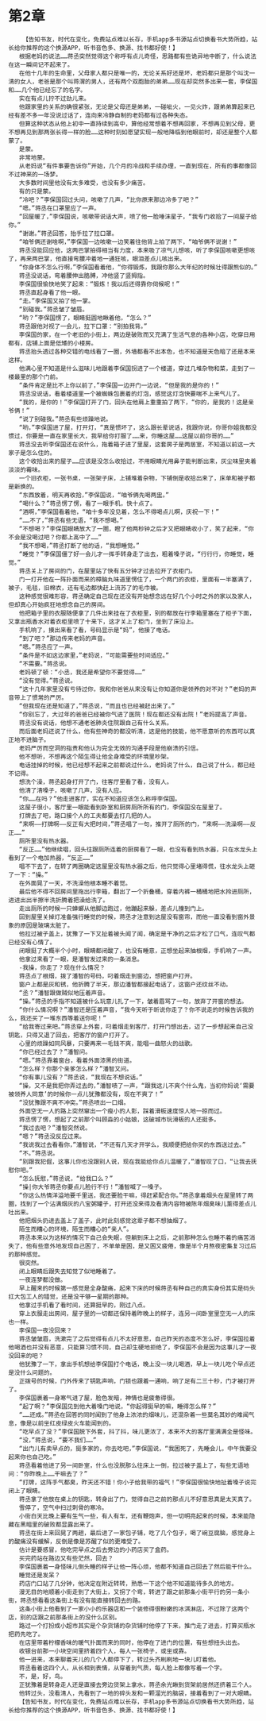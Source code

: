 # 第2章
        【告知书友，时代在变化，免费站点难以长存，手机app多书源站点切换看书大势所趋，站长给你推荐的这个换源APP，听书音色多、换源、找书都好使！】
       根据老妈的说法……蒋丞突然觉得这个称呼有点儿奇怪，思路都有些诡异地中断了，什么说法在这一瞬间记不起来了。
       在他十几年的生命里，父母家人都只是唯一的，无论关系好还是坏，老妈都只是那个叫沈一清的女人，老爸是那个叫蒋渭的男人，还有两个双胞胎的弟弟……现在却突然多出来一套，李保国和……几个他已经忘了的名字。
       实在有点儿拧不过劲儿来。
       他跟家里的关系的确很紧张，无论是父母还是弟弟，一碰呲火，一见火炸，跟弟弟算起来已经有差不多一年没说过话了，连向来冷静自制的老妈都有过各种失态。
       但算这种状态从他上初中一直持续到高中，算他经常想着不想再回家，不想再见到父母，更不想再见到那两张长得一样的脸……这种时刻如愿望实现一般地降临到他眼前时，却还是整个人都蒙了。
       是蒙。
       非常地蒙。
       从老妈说“有件事要告诉你”开始，几个月的冷战和手续办理，一直到现在，所有的事都像回不过神来的一场梦。
       大多数时间里他没有太多难受，也没有多少痛苦。
       有的只是蒙。
       “冷吧？”李保国回过头问，咳嗽了几声，“比你原来那边冷多了吧？”
       “嗯。”蒋丞在口罩里应了一声。
       “回屋暖了，”李保国说，咳嗽带说话大声，喷了他一脸唾沫星子，“我专门收拾了一间屋子给你。”
       “谢谢。”蒋丞回答，抬手拉了拉口罩。
       “咱爷俩还谢啥啊，”李保国一边咳嗽一边笑着往他背上拍了两下，“咱爷俩不说谢！”
       蒋丞没能回应他，这两巴掌拍得相当有力度，本来吸了凉气儿想咳，听了李保国咳嗽更想咳了，再来两巴掌，他直接弯腰冲着地一通狂咳，眼泪差点儿咳出来。
       “你身体不怎么行啊，”李保国看着他，“你得锻炼，我跟你那么大年纪的时候壮得跟熊似的。”
       蒋丞没说话，弯着腰伸出胳膊，冲他竖了竖拇指。
       李保国很愉快地笑了起来：“锻炼！我以后还得靠你伺候呢！”
       蒋丞直起身看了他一眼。
       “走。”李保国又拍了他一掌。
       “别碰我。”蒋丞皱了皱眉。
       “哟？”李保国愣了，眼睛挺圆地瞅着他，“怎么？”
       蒋丞跟他对视了一会儿，拉下口罩：“别拍我背。”
       李保国的家，在一个老旧的小街上，两边是破败而又充满了生活气息的各种小店，吃穿日用都有，店铺上面是低矮的小楼房。
       蒋丞抬头透过各种交错的电线看了一圈，外墙都看不出本色，也不知道是天色暗了还是本来这样。
       他满心里不知道是什么滋味儿地跟着李保国拐进了一个楼道，穿过几堆杂物和菜，走到了一楼最里的那个门前。
       “条件肯定是比不上你以前了，”李保国一边开门一边说，“但是我的是你的！”
       蒋丞没说话，看着楼道里一个被蜘蛛包裹着的灯泡，感觉这灯泡快要喘不上来气儿了。
       “我的，是你的！”李保国打开了门，回头在他肩上重重拍了两下，“你的，是我的！这是亲爷俩！”
       “说了别碰我。”蒋丞有些烦躁地说。
       “哟，”李保国进了屋，打开灯，“真是惯坏了，这么跟长辈说话，我跟你说，你哥你姐我都没惯过，你要是一直在家里长大，我早给你打服了……来，你睡这屋……这屋以前你哥的……”
       蒋丞没去听李保国还在说什么，拖着箱子进了里屋，这套房子是两居室，不知道以前这一大家子是怎么住的。
       这个收拾出来的屋子……应该是没怎么收拾过，不用眼睛光用鼻子能判断出来，灰尘味里夹着淡淡的霉味。
       一个旧衣柜，一张书桌，一张架子床，上铺堆着杂物，下铺倒是收拾出来了，床单和被子都是新换的。
       “东西放着，明天再收拾，”李保国说，“咱爷俩先喝两盅。”
       “喝什么？”蒋丞愣了愣，看了一眼手机，快十点了。
       “酒啊，”李保国看着他，“咱十多年没见着，怎么不得喝点儿啊，庆祝一下！”
       “……不了，”蒋丞有些无语，“我不想喝。”
       “不想喝？”李保国眼睛放大了一圈，瞪了他两秒钟之后才又把眼睛收小了，笑了起来，“你不会是没喝过吧？你都上高中了……”
       “我不想喝，”蒋丞打断了他的话，“我想睡觉。”
       “睡觉？”李保国僵了好一会儿才一挥手转身走了出去，粗着嗓子说，“行行行，你睡觉，睡觉。”
       蒋丞关上了房间的门，在屋里站了快有五分钟才过去拉开了衣柜门。
       门一打开他在一阵扑面而来的樟脑丸味道里愣住了，一个两门的衣柜，里面有一半塞满了，被子，毛毯，旧棉衣，还有毛边都快赶上流苏了的毛巾被。
       这种感觉很难形容，蒋丞确定自己现在还没有开始想念远在好几个小时之外的家以及家人，但却真心开始疯狂地想念自己的房间。
       他把箱子里的衣服随便拿了几件出来挂在了衣柜里，别的都放在行李箱里塞在了柜子下面，又拿出瓶香水对着衣柜里喷了十来下，这才关上了柜门，坐到了床沿上。
       手机响了，摸出来看了看，号码显示是“妈”，他接了电话。
       “到了吧？”那边传来老妈的声音。
       “嗯。”蒋丞应了一声。
       “条件是不如这边家里，”老妈说，“可能需要些时间适应。”
       “不需要。”蒋丞说。
       老妈顿了顿：“小丞，我还是希望你不要觉得……”
       “没有觉得。”蒋丞说。
       “这十几年家里没有亏待过你，我和你爸爸从来没有让你知道你是领养的对不对？”老妈的声音带上了惯常的严厉。
       “但我现在还是知道了，”蒋丞说，“而且也已经被赶出来了。”
       “你别忘了，大过年的爸爸已经被你气进了医院！现在都还没有出院！”老妈提高了声音。
       蒋丞没有说话，他想不通老爸肺炎住院跟自己有什么关系。
       而后面老妈还说了什么，他有些神奇的都没听清，这是他的技能，他不愿意听的东西可以真正地不进脑子。
       老妈严厉而空洞的指责和他认为完全无效的沟通手段是他崩溃的引信。
       他不想听，不想再这个陌生得让他全身难受的环境里吵架。
       电话挂掉的时候，他已经想不起来之前都说过什么，老妈说了什么，自己说了什么，都已经不记得。
       想洗个澡，蒋丞起身打开了门，往客厅里看了看，没有人。
       他清了清嗓子，咳嗽了几声，没有人应。
       “你……在吗？”他走进客厅，实在不知道应该怎么称呼李保国。
       这屋子很小，客厅里一眼能看到卧室和厨房厕所所有的门，李保国没在屋里了。
       打牌去了吧，路口接个人的工夫都要去打几把的人。
       “来啊——打牌啊——反正有大把时间，”蒋丞唱了一句，推开了厕所的门，“来啊——洗澡啊——反正……”
       厕所里没有热水器。
       “反正……”他继续唱，回头往跟厕所连着的厨房看了一眼，也没有看到热水器，只在水龙头上看到了一个电加热器，“反正……”
       唱不下去了，在转了两圈确定这屋里没有热水器之后，他只觉得心里堵得慌，往水龙头上砸了一下：“操。”
       在外面晃了一天，不洗澡他根本睡不着觉。
       最后他不得不回房间里拖出行李箱，翻出了一个折叠桶，穿着内裤一桶桶地把水拎进厕所，进进出出半擦半洗折腾着把澡给洗了。
       走出厕所的时候一只蟑螂从他脚边跑过，他蹦起来躲，差点儿撞到门上。
       回到屋里关掉灯准备强行睡觉的时候，蒋丞才注意到这屋没有窗帘，而他一直没看到窗外景象的原因是玻璃太脏了。
       他拉过被子盖上，犹豫了一下又扯着被头闻了闻，确定是干净的之后才松了口气，连叹气都已经没有心情了。
       闭眼挺了大概半个小时，眼睛都闭酸了，也没有睡意，正想坐起来抽根烟，手机响了一声。
       他拿过来看了一眼，是潘智发过来的一条消息。
       -我操，你走了？现在什么情况？
       蒋丞点了根烟，拨了潘智的号码，叼着烟走到窗边，想把窗户打开。
       窗户上都是灰和锈，他折腾了半天，那边潘智都接起电话了，这窗户还纹丝不动。
       “丞？”潘智跟做贼似地压着声音。
       “操。”蒋丞的手指不知道被什么玩意儿扎了一下，皱着眉骂了一句，放弃了开窗的想法。
       “你什么情况啊？”潘智还是压着声音，“我今天听于昕说你走了？你不说走的时候告诉我的么，我还买了一堆东西等着送你呢！”
       “给我寄过来吧。”蒋丞穿上外套，叼着烟走到客厅，打开门想出去，迈了一步想起来自己没钥匙，只得又退了回去，把客厅的窗户打开了。
       心里的烦躁如同风暴，只要再来一毛钱不爽，能唱一曲怒火的战歌。
       “你已经过去了？”潘智问。
       “嗯。”蒋丞靠着窗台，看着外面漆黑的街道。
       “怎么样？你那个亲爹怎么样？”潘智又问。
       “你有事儿没有？”蒋丞说，“我现在不想说话。”
       “操，又不是我把你弄过去的，”潘智啧了一声，“跟我这儿不爽个什么鬼，当初你妈说‘需要被领养人同意’的时候你一点儿犹豫都没有，现在不爽了！”
       “没犹豫跟不爽不冲突。”蒋丞喷出一口烟。
       外面空无一人的路上突然窜出一个瘦小的人影，踩着滑板速度惊人地一掠而过。
       蒋丞愣了愣，想起了之前那个叫顾淼的小姑娘，这破城市玩滑板的人还挺多。
       “我过去吧？”潘智突然说。
       “嗯？”蒋丞没反应过来。
       “我说我过去看看你，”潘智说，“不还有几天才开学么，我顺便把给你买的东西送过去。”
       “不。”蒋丞说。
       “别跟我犯倔，这事儿你也没跟别人说，现在我能给你点儿温暖了，”潘智叹了口，“让我去抚慰你吧。”
       “怎么抚慰，”蒋丞说，“给我口么？”
       “操|你大爷蒋丞你要点儿脸行不行！”潘智喊了一嗓子。
       “你这么热情洋溢地要千里送，我还要脸干嘛，得赶紧配合你。”蒋丞拿着烟头在屋里转了两圈，找到了一个沾满烟灰的八宝粥罐子，打开还没来得及看清内容物被陈年烟臭味儿薰得差点儿吐出来。
       他把烟头扔进去盖上了盖子，此时此刻感觉这辈子都不想抽烟了。
       陌生而糟心的环境，陌生而糟心的“亲人”。
       蒋丞本来以为这样的情况下自己会失眠，但躺到床上之后，之前那种怎么也睡不着的痛苦消失了，他有些意外地发现自己困了，不单单是困，是又困又疲倦，像是半个月熬夜密集复习过后的那种感觉。
       很突然。
       闭上眼睛后跟失去知觉了似地睡着了。
       一夜连梦都没做。
       早上醒来的时候第一感觉是全身酸痛，起来下床的时候蒋丞有种自己的真实身份其实是码头扛大包工人的错觉，还是没干够一星期的那种。
       他拿过手机看了看时间，还算挺早的，刚过八点。
       穿上衣服走出房间，屋子里的一切都还保持着昨晚上的样子，连另一间卧室里空无一人的床也一样。
       李保国一夜没回来？
       蒋丞皱皱眉，洗漱完了之后觉得有点儿不太好意思，自己昨天的态度不怎么好，李保国拉着他喝酒也并没有恶意，只能算习惯不同，自己却生硬地拒绝了，李保国不会是因为这事儿才一夜没回来的吧？
       他犹豫了一下，拿出手机想给李保国打个电话，晚上没一块儿喝酒，早上一块儿吃个早点还是没什么问题的。
       正拨号的时候，门外传来了钥匙声响，门锁也跟着一通响，响了足有二三十秒，门才被打开了。
       李保国裹着一身寒气进了屋，脸色发暗，神情也是疲惫得很。
       “起了啊？”李保国见到他大着嗓门地说，“你起得挺早的嘛，睡得怎么样？”
       “……还成。”蒋丞在回答的同时闻到了他身上浓浓的烟味儿，还混杂着一些莫名其妙的难闻气息，像是以前坐红皮绿皮火车能闻到的。
       “吃早点了没？”李保国脱下外套，抖了抖，味儿更浓了，本来不大的客厅里满满全是怪味。
       “没，”蒋丞说，“要不我们……”
       “出门儿有卖早点的，挺多家的，你去吃吧，”李保国说，“我困死了，先睡会儿，中午我要没起来你也自己吃。”
       蒋丞看着他进了另一间卧室，什么也没脱那么往床上一倒，拉过被子盖上了，有些无语地问：“你昨晚上……干嘛去了？”
       “打牌，这阵手气都臭，昨天还不错！你小子给我带的福气！”李保国很愉快地扯着嗓子说完闭上了眼睛。
       蒋丞拿了他放在桌上的钥匙，转身出了门，觉得自己之前的那点儿不好意思真是太天真了。
       雪停了，空气中扫过刺骨的寒冷。
       小街白天比晚上要有生气一些，有人有车，还有鞭炮声，但一切明亮起来的时候，本来能隐藏在黑暗里的破败都显露出来了。
       蒋丞在街上来回晃了两趟，最后进了一家包子铺，吃了几个包子，喝了碗豆腐脑，感觉身上的酸痛没有缓解，反倒是像是苏醒了似的更难受了。
       估计是要感冒，他吃完早点之后去旁边的小药店买了盒药。
       买完药站在路边又有些茫然，回去？
       李保国裹着一身怪味儿倒头睡的样子让他一阵心烦，他都不知道自己回去了然后能干什么。
       睡觉还是发呆？
       药店门口站了几分钟，他决定在附近转转，熟悉一下这个他不知道能待多久的地方。
       漫无目的地顺着小街走到了大街上，又拐了个弯，转进了跟之前那条小街平行的另一条小街，蒋丞想看看这条街上有没有能直接转回去的路。
       这条小街上他看到了一家小小的乐器店和一个装修得很粉嫩的冰淇淋店，不过除了这两个店，别的店跟之前那条街上的没什么区别。
       路过一个打扮成小超市其实是个杂货铺的杂货铺时他停了下来，推门走了进去，打算买瓶水把药先吃了。
       在店里带着柠檬香味的暖气扑面而来的同时，他停在了进门的位置，有些想扭头出去。
       收银台前那一小块空间里挤着四个人，每人一张椅子，或坐或靠。
       他一进来，本来聊着天儿的几个人都停下了，转过头齐刷刷地一块儿盯着他。
       蒋丞看着这四个人，从长相到表情，从穿着到气质，每人脸上都像写着一个字。
       不，是，好，鸟。
       正犹豫着是转身走人还是直接去旁边货架上拿水，蒋丞余光瞅到货架前居然还挤着三个人。
       他转过头，没看清人，先看到了一地的碎头发和一颗溜光的脑袋，接着看到了一对大眼睛。
       【告知书友，时代在变化，免费站点难以长存，手机app多书源站点切换看书大势所趋，站长给你推荐的这个换源APP，听书音色多、换源、找书都好使！】